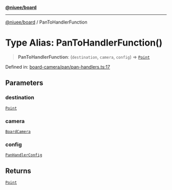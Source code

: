 [**@niuee/board**](../README.md)

***

[@niuee/board](../globals.md) / PanToHandlerFunction

# Type Alias: PanToHandlerFunction()

> **PanToHandlerFunction**: (`destination`, `camera`, `config`) => [`Point`](Point.md)

Defined in: [board-camera/pan/pan-handlers.ts:17](https://github.com/niuee/board/blob/d74620e4e63da3004adfc7105b7f1136fce9577c/src/board-camera/pan/pan-handlers.ts#L17)

## Parameters

### destination

[`Point`](Point.md)

### camera

[`BoardCamera`](../interfaces/BoardCamera.md)

### config

[`PanHandlerConfig`](PanHandlerConfig.md)

## Returns

[`Point`](Point.md)
